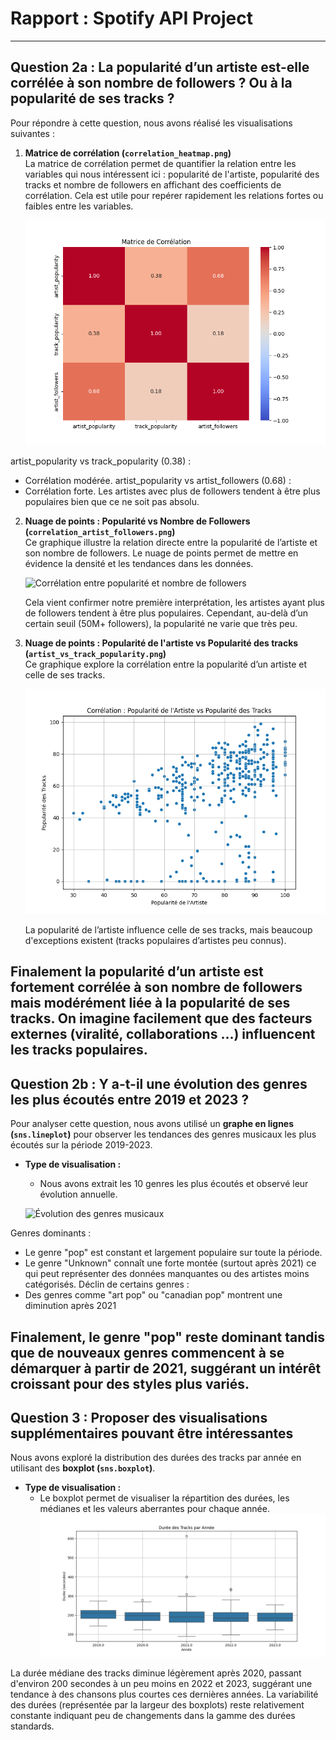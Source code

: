 # Rapport : Spotify API Project

---

## **Question 2a : La popularité d’un artiste est-elle corrélée à son nombre de followers ? Ou à la popularité de ses tracks ?**

Pour répondre à cette question, nous avons réalisé les visualisations suivantes :  

1. **Matrice de corrélation (`correlation_heatmap.png`)**  
   La matrice de corrélation permet de quantifier la relation entre les variables qui nous intéressent ici : popularité de l'artiste, popularité des tracks et nombre de followers en affichant des coefficients de corrélation. Cela est utile pour repérer rapidement les relations fortes ou faibles entre les variables.  

   ![Matrice de corrélation](visuals/correlation_heatmap.png)

artist_popularity vs track_popularity (0.38) :
- Corrélation modérée.
artist_popularity vs artist_followers (0.68) :
- Corrélation forte. Les artistes avec plus de followers tendent à être plus populaires bien que ce ne soit pas absolu.

2. **Nuage de points : Popularité vs Nombre de Followers (`correlation_artist_followers.png`)**  
   Ce graphique illustre la relation directe entre la popularité de l’artiste et son nombre de followers. Le nuage de points permet de mettre en évidence la densité et les tendances dans les données.  

   ![Corrélation entre popularité et nombre de followers](visuals/correlation_artist_followers.png)

   Cela vient confirmer notre première interprétation, les artistes ayant plus de followers tendent à être plus populaires. Cependant, au-delà d’un certain seuil (50M+ followers), la popularité ne varie que très peu.

3. **Nuage de points : Popularité de l'artiste vs Popularité des tracks (`artist_vs_track_popularity.png`)**  
   Ce graphique explore la corrélation entre la popularité d’un artiste et celle de ses tracks. 

   ![Corrélation entre popularité de l'artiste et popularité des tracks](visuals/artist_vs_track_popularity.png)
   
   La popularité de l’artiste influence celle de ses tracks, mais beaucoup d'exceptions existent (tracks populaires d’artistes peu connus).

Finalement la popularité d’un artiste est fortement corrélée à son nombre de followers mais modérément liée à la popularité de ses tracks. On imagine facilement que des facteurs externes (viralité, collaborations ...) influencent les tracks populaires. 
---

## **Question 2b : Y a-t-il une évolution des genres les plus écoutés entre 2019 et 2023 ?**

Pour analyser cette question, nous avons utilisé un **graphe en lignes (`sns.lineplot`)** pour observer les tendances des genres musicaux les plus écoutés sur la période 2019-2023.  

- **Type de visualisation :**  
    - Nous avons extrait les 10 genres les plus écoutés et observé leur évolution annuelle.

   ![Évolution des genres musicaux](visuals/evolution_genres.png)

Genres dominants :
- Le genre "pop" est constant et largement populaire sur toute la période.
- Le genre "Unknown" connaît une forte montée (surtout après 2021) ce qui peut représenter des données manquantes ou des artistes moins catégorisés.
Déclin de certains genres :
- Des genres comme "art pop" ou "canadian pop" montrent une diminution après 2021

Finalement, le genre "pop" reste dominant tandis que de nouveaux genres commencent à se démarquer à partir de 2021, suggérant un intérêt croissant pour des styles plus variés.
---

## **Question 3 : Proposer des visualisations supplémentaires pouvant être intéressantes**

Nous avons exploré la distribution des durées des tracks par année en utilisant des **boxplot (`sns.boxplot`)**.

- **Type de visualisation :**
  - Le boxplot permet de visualiser la répartition des durées, les médianes et les valeurs aberrantes pour chaque année.
   ![Distribution des durées de tracks par année](visuals/track_duration_by_year.png)

La durée médiane des tracks diminue légèrement après 2020, passant d'environ 200 secondes à un peu moins en 2022 et 2023, suggérant une tendance à des chansons plus courtes ces dernières années.
La variabilité des durées (représentée par la largeur des boxplots) reste relativement constante indiquant peu de changements dans la gamme des durées standards.